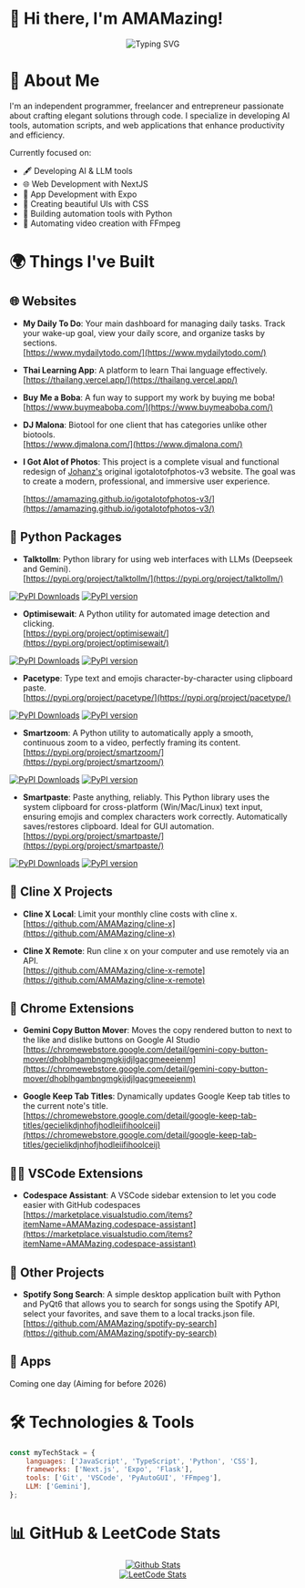 # 👋 Hi there, I'm AMAMazing!

<div align="center">
  <img src="https://readme-typing-svg.herokuapp.com?font=Fira+Code&pause=1000&color=ffffff&center=true&vCenter=true&random=false&width=435&lines=Full+Stack+Developer;CSS+Enthusiast;NextJS+Enthusiast;Python+Automation+Expert;FFmpeg+Wizard;AI/LLM+Expert" alt="Typing SVG" />
</div>

# 🚀 About Me
I'm an independent programmer, freelancer and entrepreneur passionate about crafting elegant solutions through code. I specialize in developing AI tools, automation scripts, and web applications that enhance productivity and efficiency.


Currently focused on:
- 🖋️ Developing AI & LLM tools
- 🌐 Web Development with NextJS
- 📱 App Development with Expo
- 🎨 Creating beautiful UIs with CSS
- 🤖 Building automation tools with Python
- 🎥 Automating video creation with FFmpeg

# 🌍 Things I've Built

## 🌐 Websites

- **My Daily To Do**: Your main dashboard for managing daily tasks. Track your wake-up goal, view your daily score, and organize tasks by sections.      
  [https://www.mydailytodo.com/](https://www.mydailytodo.com/)

- **Thai Learning App**: A platform to learn Thai language effectively.  
  [https://thailang.vercel.app/](https://thailang.vercel.app/)

- **Buy Me a Boba**: A fun way to support my work by buying me boba!  
  [https://www.buymeaboba.com/](https://www.buymeaboba.com/)

- **DJ Malona**: Biotool for one client that has categories unlike other biotools.      
  [https://www.djmalona.com/](https://www.djmalona.com/)

- **I Got Alot of Photos**: This project is a complete visual and functional redesign of [Johanz's](https://github.com/johanz043) original igotalotofphotos-v3 website. The goal was to create a modern, professional, and immersive user experience.

  [https://amamazing.github.io/igotalotofphotos-v3/](https://amamazing.github.io/igotalotofphotos-v3/)

## 🐍 Python Packages

- **Talktollm**: Python library for using web interfaces with LLMs (Deepseek and Gemini).   
  [https://pypi.org/project/talktollm/](https://pypi.org/project/talktollm/)    

[![PyPI Downloads](https://static.pepy.tech/badge/talktollm)](https://pepy.tech/projects/talktollm)
[![PyPI version](https://badge.fury.io/py/talktollm.svg)](https://badge.fury.io/py/talktollm)

- **Optimisewait**: A Python utility for automated image detection and clicking.  
  [https://pypi.org/project/optimisewait/](https://pypi.org/project/optimisewait/)

[![PyPI Downloads](https://static.pepy.tech/badge/optimisewait)](https://pepy.tech/projects/optimisewait)
[![PyPI version](https://badge.fury.io/py/optimisewait.svg)](https://badge.fury.io/py/optimisewait)
  
- **Pacetype**: Type text and emojis character-by-character using clipboard paste.    
  [https://pypi.org/project/pacetype/](https://pypi.org/project/pacetype/)    

[![PyPI Downloads](https://static.pepy.tech/badge/pacetype)](https://pepy.tech/projects/pacetype)
[![PyPI version](https://badge.fury.io/py/pacetype.svg)](https://badge.fury.io/py/pacetype)

- **Smartzoom**: A Python utility to automatically apply a smooth, continuous zoom to a video, perfectly framing its content.  
    [https://pypi.org/project/smartzoom/](https://pypi.org/project/smartzoom/)    

[![PyPI Downloads](https://static.pepy.tech/badge/smartzoom)](https://pepy.tech/projects/smartzoom)
[![PyPI version](https://badge.fury.io/py/smartzoom.svg)](https://badge.fury.io/py/smartzoom)

- **Smartpaste**: Paste anything, reliably. This Python library uses the system clipboard for cross-platform (Win/Mac/Linux) text input, ensuring emojis and complex characters work correctly. Automatically saves/restores clipboard. Ideal for GUI automation.         
  [https://pypi.org/project/smartpaste/](https://pypi.org/project/smartpaste/)    

[![PyPI Downloads](https://static.pepy.tech/badge/smartpaste)](https://pepy.tech/projects/smartpaste)
[![PyPI version](https://badge.fury.io/py/smartpaste.svg)](https://badge.fury.io/py/smartpaste)


## 🤖 Cline X Projects

- **Cline X Local**: Limit your monthly cline costs with cline x.  
  [https://github.com/AMAMazing/cline-x](https://github.com/AMAMazing/cline-x)

- **Cline X Remote**: Run cline x on your computer and use remotely via an API.  
  [https://github.com/AMAMazing/cline-x-remote](https://github.com/AMAMazing/cline-x-remote)

<!--- **Cline X Voice**: Use cline solely with your voice by chatting with it. Cline x uses AI Studio, making it entirely free with the tradeoff being a longer response time. (Coming soon!)  
  [https://github.com/AMAMazing/cline-x-voice](https://github.com/AMAMazing/cline-x-voice)

- **Cline X Mobile**: Be able to use cline x manually on mobile (made specifically for GitHub Codespaces). This project is currently inactive. If you're interested in seeing it revived and functional, please let me know!  
  [https://github.com/AMAMazing/cline-x-mobile](https://github.com/AMAMazing/cline-x-mobile)-->

## 🪽 Chrome Extensions

- **Gemini Copy Button Mover**: Moves the copy rendered button to next to the like and dislike buttons on Google AI Studio
  [https://chromewebstore.google.com/detail/gemini-copy-button-mover/dhoblhgambngmgkijdjlgacgmeeeienm](https://chromewebstore.google.com/detail/gemini-copy-button-mover/dhoblhgambngmgkijdjlgacgmeeeienm)

- **Google Keep Tab Titles**: Dynamically updates Google Keep tab titles to the current note's title. 
  [https://chromewebstore.google.com/detail/google-keep-tab-titles/gecielikdjnhofjhodleiifihoolceij](https://chromewebstore.google.com/detail/google-keep-tab-titles/gecielikdjnhofjhodleiifihoolceij)

## 👨‍💻 VSCode Extensions 

- **Codespace Assistant**: A VSCode sidebar extension to let you code easier with GitHub codespaces
  [https://marketplace.visualstudio.com/items?itemName=AMAMazing.codespace-assistant](https://marketplace.visualstudio.com/items?itemName=AMAMazing.codespace-assistant)

## 🚀 Other Projects 

- **Spotify Song Search**: A simple desktop application built with Python and PyQt6 that allows you to search for songs using the Spotify API, select your favorites, and save them to a local tracks.json file.      
  [https://github.com/AMAMazing/spotify-py-search](https://github.com/AMAMazing/spotify-py-search)

## 📱 Apps

Coming one day (Aiming for before 2026)

<!-- Want to add My Daily To Do & Thailang here -->

# 🛠️ Technologies & Tools
```javascript
const myTechStack = {
    languages: ['JavaScript', 'TypeScript', 'Python', 'CSS'],
    frameworks: ['Next.js', 'Expo', 'Flask'],
    tools: ['Git', 'VSCode', 'PyAutoGUI', 'FFmpeg'],
    LLM: ['Gemini'],
};
```
                           

# 📊 GitHub & LeetCode Stats

<div align="center">
  <!-- Githubs Stats Card -->
  <a href="https://github.com/DenverCoder1/github-readme-streak-stats" target="_blank">
    <img src="https://github-readme-streak-stats-eight.vercel.app/?user=AMAMazing&theme=ocean-gradient&background=45%2C00B6EB%2CB100EB" alt="Github Stats" />
  </a>
</div>

<div align="center">
  <!-- LeetCode Stats Card -->
  <a href="https://leetcode.com/u/AMAMazing" target="_blank">
    <img src="https://leetcard.jacoblin.cool/AMAMazing?theme=dark&font=Fira%20Code&ext=heatmap&border=30363D&background=0D1117&radius=16" alt="LeetCode Stats" />
  </a>
</div>
